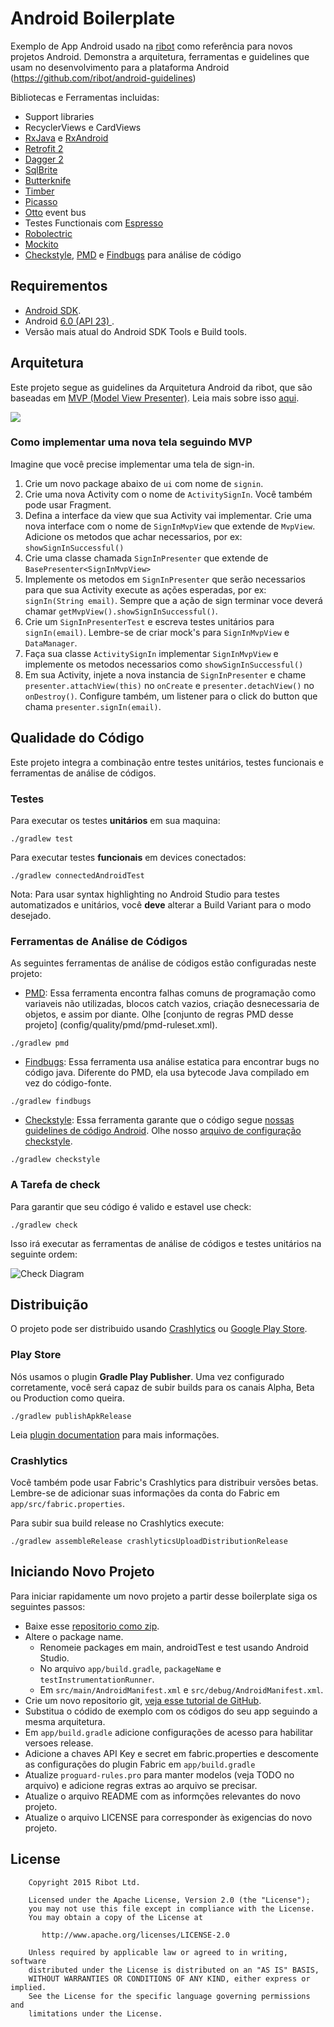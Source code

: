 # Android Boilerplate

Exemplo de App Android usado na [ribot](http://ribot.co.uk) como referência para novos projetos Android. Demonstra a arquitetura, ferramentas e guidelines que usam no desenvolvimento para a plataforma Android (https://github.com/ribot/android-guidelines)

Bibliotecas e Ferramentas incluidas:

- Support libraries
- RecyclerViews e CardViews 
- [RxJava](https://github.com/ReactiveX/RxJava) e [RxAndroid](https://github.com/ReactiveX/RxAndroid) 
- [Retrofit 2](http://square.github.io/retrofit/)
- [Dagger 2](http://google.github.io/dagger/)
- [SqlBrite](https://github.com/square/sqlbrite)
- [Butterknife](https://github.com/JakeWharton/butterknife)
- [Timber](https://github.com/JakeWharton/timber)
- [Picasso](http://square.github.io/picasso/)
- [Otto](http://square.github.io/otto/) event bus
- Testes Functionais com [Espresso](https://code.google.com/p/android-test-kit/wiki/Espresso)
- [Robolectric](http://robolectric.org/)
- [Mockito](http://mockito.org/)
- [Checkstyle](http://checkstyle.sourceforge.net/), [PMD](https://pmd.github.io/) e [Findbugs](http://findbugs.sourceforge.net/) para análise de código

## Requirementos

- [Android SDK](http://developer.android.com/sdk/index.html).
- Android [6.0 (API 23) ](http://developer.android.com/tools/revisions/platforms.html#6.0).
- Versão mais atual do Android SDK Tools e Build tools.


## Arquitetura

Este projeto segue as guidelines da Arquitetura Android da ribot, que são baseadas em [MVP (Model View Presenter)](https://en.wikipedia.org/wiki/Model%E2%80%93view%E2%80%93presenter).
Leia mais sobre isso [aqui](https://github.com/ribot/android-guidelines/blob/master/architecture_guidelines/android_architecture.md). 

![](https://github.com/ribot/android-guidelines/raw/master/architecture_guidelines/architecture_diagram.png)

### Como implementar uma nova tela seguindo MVP

Imagine que você precise implementar uma tela de sign-in.

1. Crie um novo package abaixo de `ui` com nome de `signin`.
2. Crie uma nova Activity com o nome de `ActivitySignIn`. Você também pode usar Fragment.
3. Defina a interface da view que sua Activity vai implementar. Crie uma nova interface com o nome de `SignInMvpView` que extende de `MvpView`. Adicione os metodos que achar necessarios, por ex: `showSignInSuccessful()`
4. Crie uma classe chamada `SignInPresenter` que extende de `BasePresenter<SignInMvpView>`
5. Implemente os metodos em `SignInPresenter` que serão necessarios para que sua Activity execute as ações esperadas, por ex: `signIn(String email)`. Sempre que a ação de sign terminar voce deverá chamar `getMvpView().showSignInSuccessful()`.
6. Crie um `SignInPresenterTest` e escreva testes unitários para `signIn(email)`. Lembre-se de criar mock's para `SignInMvpView` e `DataManager`.
7. Faça sua classe `ActivitySignIn` implementar `SignInMvpView` e implemente os metodos necessarios como `showSignInSuccessful()`
8. Em sua Activity, injete a nova instancia de `SignInPresenter` e chame `presenter.attachView(this)` no `onCreate` e `presenter.detachView()` no `onDestroy()`. Configure também, um listener para o click do button que chama `presenter.signIn(email)`.

## Qualidade do Código

Este projeto integra a combinação entre testes unitários, testes funcionais e ferramentas de análise de códigos.

### Testes

Para executar os testes **unitários** em sua maquina:

``` 
./gradlew test
``` 

Para executar testes **funcionais** em devices conectados:

``` 
./gradlew connectedAndroidTest
``` 

Nota: Para usar syntax highlighting no Android Studio para testes automatizados e unitários, você **deve** alterar a Build Variant para o modo desejado. 

### Ferramentas de Análise de Códigos 

As seguintes ferramentas de análise de códigos estão configuradas neste projeto:

* [PMD](https://pmd.github.io/): Essa ferramenta encontra falhas comuns de programação como variaveis não utilizadas, blocos catch vazios, criação desnecessaria de objetos, e assim por diante. Olhe [conjunto de regras PMD desse projeto] (config/quality/pmd/pmd-ruleset.xml).

``` 
./gradlew pmd
```

* [Findbugs](http://findbugs.sourceforge.net/): Essa ferramenta usa análise estatica para encontrar bugs no código java. Diferente do PMD, ela usa bytecode Java compilado em vez do código-fonte. 

```
./gradlew findbugs
```

* [Checkstyle](http://checkstyle.sourceforge.net/): Essa ferramenta garante que o código segue [nossas guidelines de código Android](https://github.com/ribot/android-guidelines/blob/master/project_and_code_guidelines.md#2-code-guidelines). Olhe nosso [arquivo de configuração checkstyle](config/quality/checkstyle/checkstyle-config.xml). 

```
./gradlew checkstyle
```

### A Tarefa de check

Para garantir que seu código é valido e estavel use check:

```
./gradlew check
```

Isso irá executar as ferramentas de análise de códigos e testes unitários na seguinte ordem:

![Check Diagram](images/check-task-diagram.png)
 
## Distribuição

O projeto pode ser distribuido usando [Crashlytics](http://support.crashlytics.com/knowledgebase/articles/388925-beta-distributions-with-gradle) ou [Google Play Store](https://github.com/Triple-T/gradle-play-publisher).

### Play Store

Nós usamos o plugin __Gradle Play Publisher__. Uma vez configurado corretamente, você será capaz de subir builds para os canais Alpha, Beta ou Production como queira.

```
./gradlew publishApkRelease
```

Leia [plugin documentation](https://github.com/Triple-T/gradle-play-publisher) para mais informações.

### Crashlytics

Você também pode usar Fabric's Crashlytics para distribuir versões betas. Lembre-se de adicionar suas informações da conta do Fabric em `app/src/fabric.properties`.

Para subir sua build release no Crashlytics execute:

```
./gradlew assembleRelease crashlyticsUploadDistributionRelease
```

## Iniciando Novo Projeto

Para iniciar rapidamente um novo projeto a partir desse boilerplate siga os seguintes passos:

* Baixe esse [repositorio como zip](https://github.com/ribot/android-boilerplate/archive/master.zip).
* Altere o package name. 
  * Renomeie packages em main, androidTest e test usando Android Studio.
  * No arquivo `app/build.gradle`, `packageName` e `testInstrumentationRunner`.
  * Em `src/main/AndroidManifest.xml` e `src/debug/AndroidManifest.xml`.
* Crie um novo repositorio git, [veja esse tutorial de GitHub](https://help.github.com/articles/adding-an-existing-project-to-github-using-the-command-line/).
* Substitua o códido de exemplo com os códigos do seu app seguindo a mesma arquitetura.
* Em `app/build.gradle` adicione configurações de acesso para habilitar versoes release.
* Adicione a chaves API Key e secret em fabric.properties e descomente as configurações do plugin Fabric em `app/build.gradle`
* Atualize `proguard-rules.pro` para manter modelos (veja TODO no arquivo) e adicione regras extras ao arquivo se precisar.
* Atualize o arquivo README com as informções relevantes do novo projeto. 
* Atualize o arquivo LICENSE para corresponder às exigencias do novo projeto.

## License

```
    Copyright 2015 Ribot Ltd.

    Licensed under the Apache License, Version 2.0 (the "License");
    you may not use this file except in compliance with the License.
    You may obtain a copy of the License at

       http://www.apache.org/licenses/LICENSE-2.0

    Unless required by applicable law or agreed to in writing, software
    distributed under the License is distributed on an "AS IS" BASIS,
    WITHOUT WARRANTIES OR CONDITIONS OF ANY KIND, either express or implied.
    See the License for the specific language governing permissions and
    limitations under the License.
```

